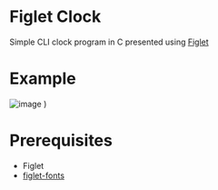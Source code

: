 # Figlet Clock

Simple CLI clock program in C presented using [Figlet](http://www.figlet.org/)

# Example

![image](https://github.com/user-attachments/assets/2c0b07f1-6c1b-4bc3-b9e2-7428f4ef2027)
)

# Prerequisites

- Figlet
- [figlet-fonts](https://github.com/xero/figlet-fonts)
